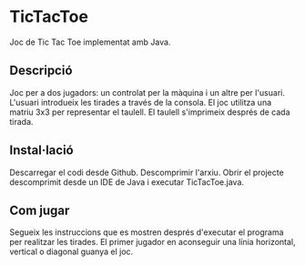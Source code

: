 # TicTacToe

Joc de Tic Tac Toe implementat amb Java.

## Descripció

Joc per a dos jugadors: un controlat per la màquina i un altre per l'usuari.
L'usuari introdueix les tirades a través de la consola.
El joc utilitza una matriu 3x3 per representar el taulell.
El taulell s'imprimeix després de cada tirada.


## Instal·lació

Descarregar el codi desde Github.
Descomprimir l'arxiu.
Obrir el projecte descomprimit desde un IDE de Java i executar TicTacToe.java.


## Com jugar

Segueix les instruccions que es mostren després d'executar el programa per realitzar les tirades.
El primer jugador en aconseguir una línia horizontal, vertical o diagonal guanya el joc.
